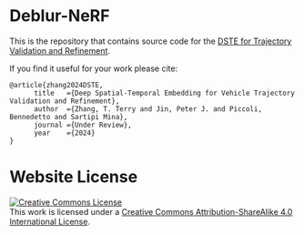 # Deblur-NeRF

This is the repository that contains source code for the [DSTE for Trajectory Validation and Refinement](https://github.com/TeRyZh/Spatial-Temporal-Deep-Embedding-for-Vehicle-Trajectory-Reconstruction-from-High-Angle-Video).

If you find it useful for your work please cite:
```
@article{zhang2024DSTE,
      title   ={Deep Spatial-Temporal Embedding for Vehicle Trajectory Validation and Refinement},
      author  ={Zhang, T. Terry and Jin, Peter J. and Piccoli, Bennedetto and Sartipi Mina},
      journal ={Under Review},
      year    ={2024}
}
```

# Website License
<a rel="license" href="http://creativecommons.org/licenses/by-sa/4.0/"><img alt="Creative Commons License" style="border-width:0" src="https://i.creativecommons.org/l/by-sa/4.0/88x31.png" /></a><br />This work is licensed under a <a rel="license" href="http://creativecommons.org/licenses/by-sa/4.0/">Creative Commons Attribution-ShareAlike 4.0 International License</a>.

